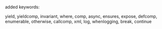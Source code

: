 added keywords:

yield, yieldcomp, invariant, where, comp, async, ensures, expose, defcomp, enumerable, otherwise, callcomp, xml, log, whenlogging, break, continue